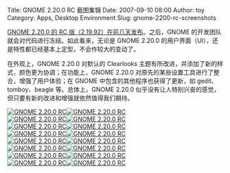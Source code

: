 Title: GNOME 2.20.0 RC 截图集锦
Date: 2007-09-10 08:00
Author: toy
Category: Apps, Desktop Environment
Slug: gnome-2200-rc-screenshots

[GNOME 2.20.0 的 RC
版（2.19.92）在前几天发布](http://linuxtoy.org/archives/gnome-2200-rc-released.html)。之后，GNOME
的开发团队就会对代码进行冻结。如此看来，无论是 GNOME 2.20.0
的用户界面（UI），还是特性都已经基本上定型，不会作较大的变动了。

在外观上，GNOME 2.20.0 对默认的 Clearlooks
主题有所改进，并添加了新的样式，颜色更为协调；在功能上，GNOME 2.20.0
对原先的某些设置工具进行了整合，增强了用户体验；在 GNOME
中包含的其他程序也获得了更新，如 gedit、tomboy、beagle 等。总体上，GNOME
2.20.0
似乎没有让人特别兴奋的感觉，但只要有新的改进和增强就依然值得我们期待。

[![GNOME 2.20.0
RC](http://i.linuxtoy.org/i/gnome2200rc1/thumb_01.jpg)](http://i.linuxtoy.org/i/gnome2200rc1/01.jpg)[![GNOME
2.20.0
RC](http://i.linuxtoy.org/i/gnome2200rc1/thumb_02.jpg)](http://i.linuxtoy.org/i/gnome2200rc1/02.jpg)  
[![GNOME 2.20.0
RC](http://i.linuxtoy.org/i/gnome2200rc1/thumb_03.jpg)](http://i.linuxtoy.org/i/gnome2200rc1/03.jpg)[![GNOME
2.20.0
RC](http://i.linuxtoy.org/i/gnome2200rc1/thumb_04.jpg)](http://i.linuxtoy.org/i/gnome2200rc1/04.jpg)  
[![GNOME 2.20.0
RC](http://i.linuxtoy.org/i/gnome2200rc1/thumb_05.jpg)](http://i.linuxtoy.org/i/gnome2200rc1/05.jpg)[![GNOME
2.20.0
RC](http://i.linuxtoy.org/i/gnome2200rc1/thumb_06.jpg)](http://i.linuxtoy.org/i/gnome2200rc1/06.jpg)  
[![GNOME 2.20.0
RC](http://i.linuxtoy.org/i/gnome2200rc1/thumb_07.jpg)](http://i.linuxtoy.org/i/gnome2200rc1/07.jpg)[![GNOME
2.20.0
RC](http://i.linuxtoy.org/i/gnome2200rc1/thumb_08.jpg)](http://i.linuxtoy.org/i/gnome2200rc1/08.jpg)  
[![GNOME 2.20.0
RC](http://i.linuxtoy.org/i/gnome2200rc1/thumb_09.jpg)](http://i.linuxtoy.org/i/gnome2200rc1/09.jpg)[![GNOME
2.20.0
RC](http://i.linuxtoy.org/i/gnome2200rc1/thumb_10.jpg)](http://i.linuxtoy.org/i/gnome2200rc1/10.jpg)  
[![GNOME 2.20.0
RC](http://i.linuxtoy.org/i/gnome2200rc1/thumb_11.jpg)](http://i.linuxtoy.org/i/gnome2200rc1/11.jpg)[![GNOME
2.20.0
RC](http://i.linuxtoy.org/i/gnome2200rc1/thumb_12.jpg)](http://i.linuxtoy.org/i/gnome2200rc1/12.jpg)  
[![GNOME 2.20.0
RC](http://i.linuxtoy.org/i/gnome2200rc1/thumb_13.jpg)](http://i.linuxtoy.org/i/gnome2200rc1/13.jpg)[![GNOME
2.20.0
RC](http://i.linuxtoy.org/i/gnome2200rc1/thumb_14.jpg)](http://i.linuxtoy.org/i/gnome2200rc1/14.jpg)  
[![GNOME 2.20.0
RC](http://i.linuxtoy.org/i/gnome2200rc1/thumb_15.jpg)](http://i.linuxtoy.org/i/gnome2200rc1/15.jpg)[![GNOME
2.20.0
RC](http://i.linuxtoy.org/i/gnome2200rc1/thumb_16.jpg)](http://i.linuxtoy.org/i/gnome2200rc1/16.jpg)
